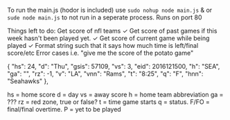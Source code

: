 To run the main.js (hodor is included) use `sudo nohup node main.js` & or 
`sude node main.js` to not run in a seperate process. Runs on port 80


Things left to do:
Get score of nfl teams ✓
Get score of past games if this week hasn't been played yet. ✓
Get score of current game while being played ✓
Format string such that it says how much time is left/final score/etc
Error cases i.e. "give me the score of the potato game"

 {
         "hs": 24,
         "d": "Thu",
         "gsis": 57109,
         "vs": 3,
         "eid": 2016121500,
         "h": "SEA",
         "ga": "",
         "rz": -1,
         "v": "LA",
         "vnn": "Rams",
         "t": "8:25",
         "q": "F",
         "hnn": "Seahawks"
      },

hs = home score
d = day
vs = away score
h = home team abbreviation
ga = ???
rz = red zone, true or false?
t = time game starts
q = status. F/FO = final/final overtime. P = yet to be played